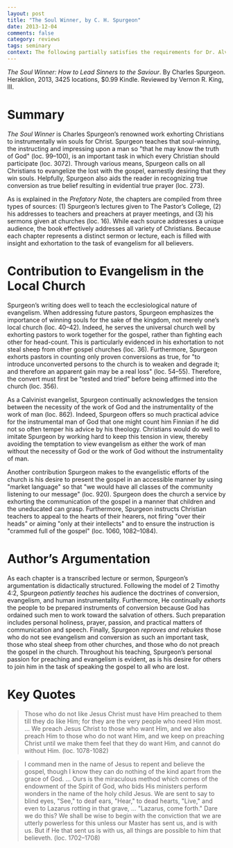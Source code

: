 ```yaml
---
layout: post
title: "The Soul Winner, by C. H. Spurgeon"
date: 2013-12-04
comments: false
category: reviews
tags: seminary
context: The following partially satisfies the requirements for Dr. Alvin Reid's 9Marks Evangelism Conference class at Southeastern Baptist Theological Seminary.
---
```


*The Soul Winner: How to Lead Sinners to the Saviour*. By Charles Spurgeon. Heraklion, 2013, 3425 locations, $0.99 Kindle. Reviewed by Vernon R. King, III.

# Summary

*The Soul Winner* is Charles Spurgeon’s renowned work exhorting Christians to instrumentally win souls for Christ. Spurgeon teaches that soul-winning, the instructing and impressing upon a man so "that he may know the truth of God" (loc. 99–100), is an important task in which every Christian should participate (loc. 3072). Through various means, Spurgeon calls on all Christians to evangelize the lost with the gospel, earnestly desiring that they win souls. Helpfully, Spurgeon also aids the reader in recognizing true conversion as true belief resulting in evidential true prayer (loc. 273).

As is explained in the *Prefatory Note*, the chapters are compiled from three types of sources: (1) Spurgeon’s lectures given to The Pastor’s College, (2) his addresses to teachers and preachers at prayer meetings, and (3) his sermons given at churches (loc. 16). While each source addresses a unique audience, the book effectively addresses all variety of Christians. Because each chapter represents a distinct sermon or lecture, each is filled with insight and exhortation to the task of evangelism for all believers.

# Contribution to Evangelism in the Local Church

Spurgeon’s writing does well to teach the ecclesiological nature of evangelism. When addressing future pastors, Spurgeon emphasizes the importance of winning souls for the sake of the kingdom, not merely one’s local church (loc. 40–42). Indeed, he serves the universal church well by exhorting pastors to work together for the gospel, rather than fighting each other for head-count. This is particularly evidenced in his exhortation to not steal sheep from other gospel churches (loc. 36). Furthermore, Spurgeon exhorts pastors in counting only proven conversions as true, for "to introduce unconverted persons to the church is to weaken and degrade it; and therefore an apparent gain may be a real loss" (loc. 54–55). Therefore, the convert must first be "tested and tried" before being affirmed into the church (loc. 356).

As a Calvinist evangelist, Spurgeon continually acknowledges the tension between the necessity of the work of God and the instrumentality of the work of man (loc. 862). Indeed, Spurgeon offers so much practical advice for the instrumental man of God that one might count him Finnian if he did not so often temper his advice by his theology. Christians would do well to imitate Spurgeon by working hard to keep this tension in view, thereby avoiding the temptation to view evangelism as either the work of man without the necessity of God or the work of God without the instrumentality of man.

Another contribution Spurgeon makes to the evangelistic efforts of the church is his desire to present the gospel in an accessible manner by using "market language" so that "we would have all classes of the community listening to our message" (loc. 920). Spurgeon does the church a service by exhorting the communication of the gospel in a manner that children and the uneducated can grasp. Furthermore, Spurgeon instructs Christian teachers to appeal to the hearts of their hearers, not firing "over their heads" or aiming "only at their intellects" and to ensure the instruction is "crammed full of the gospel" (loc. 1060, 1082–1084).

# Author’s Argumentation

As each chapter is a transcribed lecture or sermon, Spurgeon’s argumentation is didactically structured. Following the model of 2 Timothy 4:2, Spurgeon *patiently teaches* his audience the doctrines of conversion, evangelism, and human instrumentality. Furthermore, He continually *exhorts* the people to be prepared instruments of conversion because God has ordained such men to work toward the salvation of others. Such preparation includes personal holiness, prayer, passion, and practical matters of communication and speech. Finally, Spurgeon *reproves and rebukes* those who do not see evangelism and conversion as such an important task, those who steal sheep from other churches, and those who do not preach the gospel in the church. Throughout his teaching, Spurgeon’s personal passion for preaching and evangelism is evident, as is his desire for others to join him in the task of speaking the gospel to all who are lost.

# Key Quotes

> Those who do not like Jesus Christ must have Him preached to them till they do like Him; for they are the very people who need Him most. … We preach Jesus Christ to those who want Him, and we also preach Him to those who do not want Him, and we keep on preaching Christ until we make them feel that they do want Him, and cannot do without Him. (loc. 1078-1082)

> I command men in the name of Jesus to repent and believe the gospel, though I know they can do nothing of the kind apart from the grace of God. … Ours is the miraculous method which comes of the endowment of the Spirit of God, who bids His ministers perform wonders in the name of the holy child Jesus. We are sent to say to blind eyes, "See," to deaf ears, "Hear," to dead hearts, "Live," and even to Lazarus rotting in that grave, … "Lazarus, come forth." Dare we do this? We shall be wise to begin with the conviction that we are utterly powerless for this unless our Master has sent us, and is with us. But if He that sent us is with us, all things are possible to him that believeth. (loc. 1702–1708)
